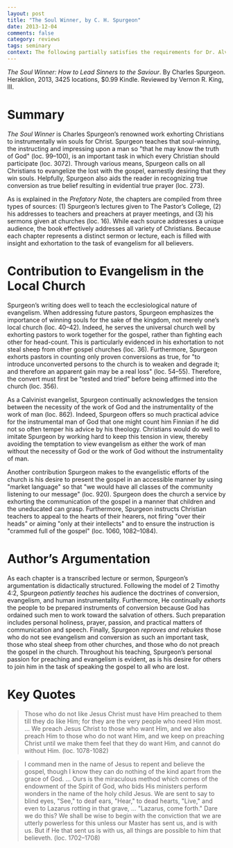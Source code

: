 ```yaml
---
layout: post
title: "The Soul Winner, by C. H. Spurgeon"
date: 2013-12-04
comments: false
category: reviews
tags: seminary
context: The following partially satisfies the requirements for Dr. Alvin Reid's 9Marks Evangelism Conference class at Southeastern Baptist Theological Seminary.
---
```


*The Soul Winner: How to Lead Sinners to the Saviour*. By Charles Spurgeon. Heraklion, 2013, 3425 locations, $0.99 Kindle. Reviewed by Vernon R. King, III.

# Summary

*The Soul Winner* is Charles Spurgeon’s renowned work exhorting Christians to instrumentally win souls for Christ. Spurgeon teaches that soul-winning, the instructing and impressing upon a man so "that he may know the truth of God" (loc. 99–100), is an important task in which every Christian should participate (loc. 3072). Through various means, Spurgeon calls on all Christians to evangelize the lost with the gospel, earnestly desiring that they win souls. Helpfully, Spurgeon also aids the reader in recognizing true conversion as true belief resulting in evidential true prayer (loc. 273).

As is explained in the *Prefatory Note*, the chapters are compiled from three types of sources: (1) Spurgeon’s lectures given to The Pastor’s College, (2) his addresses to teachers and preachers at prayer meetings, and (3) his sermons given at churches (loc. 16). While each source addresses a unique audience, the book effectively addresses all variety of Christians. Because each chapter represents a distinct sermon or lecture, each is filled with insight and exhortation to the task of evangelism for all believers.

# Contribution to Evangelism in the Local Church

Spurgeon’s writing does well to teach the ecclesiological nature of evangelism. When addressing future pastors, Spurgeon emphasizes the importance of winning souls for the sake of the kingdom, not merely one’s local church (loc. 40–42). Indeed, he serves the universal church well by exhorting pastors to work together for the gospel, rather than fighting each other for head-count. This is particularly evidenced in his exhortation to not steal sheep from other gospel churches (loc. 36). Furthermore, Spurgeon exhorts pastors in counting only proven conversions as true, for "to introduce unconverted persons to the church is to weaken and degrade it; and therefore an apparent gain may be a real loss" (loc. 54–55). Therefore, the convert must first be "tested and tried" before being affirmed into the church (loc. 356).

As a Calvinist evangelist, Spurgeon continually acknowledges the tension between the necessity of the work of God and the instrumentality of the work of man (loc. 862). Indeed, Spurgeon offers so much practical advice for the instrumental man of God that one might count him Finnian if he did not so often temper his advice by his theology. Christians would do well to imitate Spurgeon by working hard to keep this tension in view, thereby avoiding the temptation to view evangelism as either the work of man without the necessity of God or the work of God without the instrumentality of man.

Another contribution Spurgeon makes to the evangelistic efforts of the church is his desire to present the gospel in an accessible manner by using "market language" so that "we would have all classes of the community listening to our message" (loc. 920). Spurgeon does the church a service by exhorting the communication of the gospel in a manner that children and the uneducated can grasp. Furthermore, Spurgeon instructs Christian teachers to appeal to the hearts of their hearers, not firing "over their heads" or aiming "only at their intellects" and to ensure the instruction is "crammed full of the gospel" (loc. 1060, 1082–1084).

# Author’s Argumentation

As each chapter is a transcribed lecture or sermon, Spurgeon’s argumentation is didactically structured. Following the model of 2 Timothy 4:2, Spurgeon *patiently teaches* his audience the doctrines of conversion, evangelism, and human instrumentality. Furthermore, He continually *exhorts* the people to be prepared instruments of conversion because God has ordained such men to work toward the salvation of others. Such preparation includes personal holiness, prayer, passion, and practical matters of communication and speech. Finally, Spurgeon *reproves and rebukes* those who do not see evangelism and conversion as such an important task, those who steal sheep from other churches, and those who do not preach the gospel in the church. Throughout his teaching, Spurgeon’s personal passion for preaching and evangelism is evident, as is his desire for others to join him in the task of speaking the gospel to all who are lost.

# Key Quotes

> Those who do not like Jesus Christ must have Him preached to them till they do like Him; for they are the very people who need Him most. … We preach Jesus Christ to those who want Him, and we also preach Him to those who do not want Him, and we keep on preaching Christ until we make them feel that they do want Him, and cannot do without Him. (loc. 1078-1082)

> I command men in the name of Jesus to repent and believe the gospel, though I know they can do nothing of the kind apart from the grace of God. … Ours is the miraculous method which comes of the endowment of the Spirit of God, who bids His ministers perform wonders in the name of the holy child Jesus. We are sent to say to blind eyes, "See," to deaf ears, "Hear," to dead hearts, "Live," and even to Lazarus rotting in that grave, … "Lazarus, come forth." Dare we do this? We shall be wise to begin with the conviction that we are utterly powerless for this unless our Master has sent us, and is with us. But if He that sent us is with us, all things are possible to him that believeth. (loc. 1702–1708)
